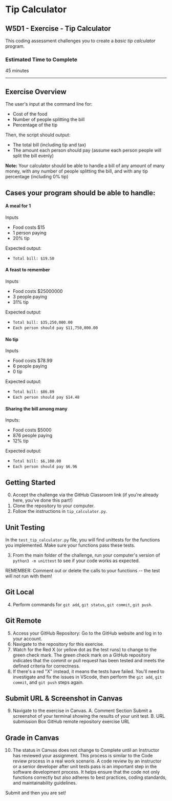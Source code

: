 # Tip Calculator

## W5D1 - Exercise - Tip Calculator

This coding assessment challenges you to create a *basic tip calculator* program.

### Estimated Time to Complete

45 minutes

---

## Exercise Overview

The user's input at the command line for:

* Cost of the food
* Number of people splitting the bill
* Percentage of the tip

Then, the script should output:
* The total bill (including tip and tax)
* The amount each person should pay (assume each person people will split the bill evenly)

**Note:** 
Your calculator should be able to handle a bill of any amount of many money, with any number of people splitting the bill, and with any tip percentage (including 0% tip)

## Cases your program should be able to handle:

#### A meal for 1

Inputs
* Food costs $15
* 1 person paying
* 20% tip

Expected output:
* `Total bill: $19.50`

#### A feast to remember

Inputs
* Food costs $25000000
* 3 people paying
* 31% tip

Expected output:
* `Total bill: $35,250,000.00`
* `Each person should pay $11,750,000.00`

#### No tip

Inputs
* Food costs $78.99
* 6 people paying
* 0 tip

Expected output:
* `Total bill: $86.89`
* `Each person should pay $14.48`

#### Sharing the bill among many

Inputs:
* Food costs $5000
* 876 people paying
* 12% tip

Expected output:
* `Total bill: $6,100.00`
* `Each person should pay $6.96`

## Getting Started

0. Accept the challenge via the GitHub Classroom link (if you're already here, you've done this part!)
1. Clone the repository to your computer.
2. Follow the instructions in `tip_calculator.py`.

## Unit Testing

In the `test_tip_calculator.py` file, you will find unittests for the functions you implemented. Make sure your functions pass these tests.

3. From the main folder of the challenge, run your computer's version of `python3 -m unittest` to see if your code works as expected.

REMEMBER: Comment out or delete the calls to your functions -- the test will not run with them!

## Git Local

4. Perform commands for `git add`, `git status`, `git commit`, `git push`.

## Git Remote

5. Access your GitHub Repository: Go to the GitHub website and log in to your account.
6. Navigate to the repository for this exercise.
7. Watch for the Red X (or yellow dot as the test runs) to change to the green check mark. The green check mark on a GitHub repository indicates that the commit or pull request has been tested and meets the defined criteria for correctness.
8. If there's a red "X" instead, it means the tests have failed. You'll need to investigate and fix the issues in VScode, then perform the `git add`, `git commit`, and `git push` steps again.


## Submit URL & Screenshot in Canvas

9. Navigate to the exercise in Canvas.
    A. Comment Section
        Submit a screenshot of your terminal showing the results of your unit test.
    B. URL submission Box
        GitHub remote repository exercise URL

## Grade in Canvas

10. The status in Canvas does not change to Complete until an Instructor has reviewed your assignment. This process is similar to the Code review process in a real work scenario. A code review by an instructor or a senior developer after unit tests pass is an important step in the software development process. It helps ensure that the code not only functions correctly but also adheres to best practices, coding standards, and maintainability guidelines.

Submit and then you are set!
